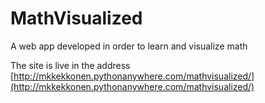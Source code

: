 # MathVisualized
A web app developed in order to learn and visualize math

The site is live in the address [http://mkkekkonen.pythonanywhere.com/mathvisualized/](http://mkkekkonen.pythonanywhere.com/mathvisualized/)

